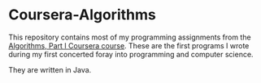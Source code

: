 # Coursera-Algorithms

This repository contains most of my programming assignments from the [Algorithms, Part I Coursera course](https://www.coursera.org/course/algs4partI). These are the first programs I wrote during my first concerted foray into programming and computer science.

They are written in Java.
